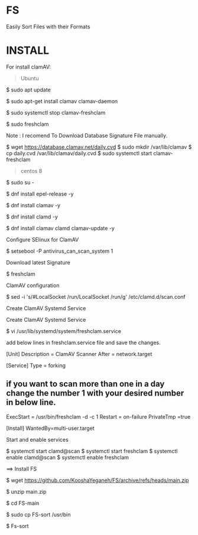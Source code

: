 # FS
Easily Sort Files with their Formats



# INSTALL

For install clamAV:

> Ubuntu

$ sudo apt update

$ sudo apt-get install clamav clamav-daemon

$ sudo systemctl stop clamav-freshclam

$ sudo freshclam


Note : I recomend To Download Database Signature File manually.

$ wget https://database.clamav.net/daily.cvd
$ sudo mkdir /var/lib/clamav
$ cp daily.cvd /var/lib/clamav/daily.cvd
$ sudo systemctl start clamav-freshclam



> centos 8

$ sudo su -

$ dnf install epel-release -y

$ dnf install clamav -y

$ dnf install clamd -y

$ dnf install clamav clamd clamav-update -y

 Configure SElinux for ClamAV

$ setsebool -P antivirus_can_scan_system 1

Download latest Signature

$ freshclam

ClamAV configuration

$ sed -i 's/#LocalSocket \/run/LocalSocket \/run/g' /etc/clamd.d/scan.conf

Create ClamAV Systemd Service

 Create ClamAV Systemd Service

$ vi /usr/lib/systemd/system/freshclam.service

add below lines in freshclam.service file and save the changes.

[Unit]
Description = ClamAV Scanner
After = network.target

[Service]
Type = forking
## if you want to scan more than one in a day change the number 1 with your desired number in below line.
ExecStart = /usr/bin/freshclam -d -c 1
Restart = on-failure
PrivateTmp =true

[Install]
WantedBy=multi-user.target

Start and enable services

$ systemctl start clamd@scan
$ systemctl start freshclam
$ systemctl enable clamd@scan
$ systemctl enable freshclam


==> Install FS

$ wget https://github.com/KooshaYeganeh/FS/archive/refs/heads/main.zip

$ unzip main.zip

$ cd FS-main

$ sudo cp FS-sort /usr/bin


$ Fs-sort




